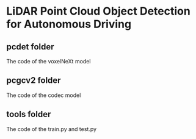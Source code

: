 # LiDAR Point Cloud Object Detection for Autonomous Driving
## **pcdet** folder 
The code of the voxelNeXt model
## **pcgcv2** folder 
The code of the codec model
## **tools** folder 
The code of the train.py and test.py
